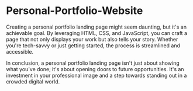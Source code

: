 # Personal-Portfolio-Website
Creating a personal portfolio landing page might seem daunting, but it's an achievable goal. By leveraging HTML, CSS, and JavaScript, you can craft a page that not only displays your work but also tells your story. Whether you're tech-savvy or just getting started, the process is streamlined and accessible.

In conclusion, a personal portfolio landing page isn't just about showing what you've done; it's about opening doors to future opportunities. It's an investment in your professional image and a step towards standing out in a crowded digital world.
